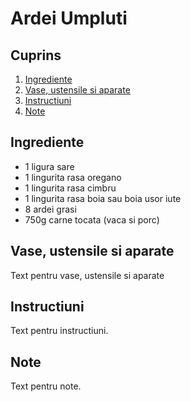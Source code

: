 # Ardei Umpluti

## Cuprins

1. [Ingrediente](#ingrediente)
2. [Vase, ustensile si aparate](#vase-ustensile-aparate)
3. [Instructiuni](#instructiuni)
4. [Note](#note)

<a id="ingrediente"></a>

## Ingrediente

- 1 ligura sare
- 1 lingurita rasa oregano
- 1 lingurita rasa cimbru
- 1 lingurita rasa boia sau boia usor iute
- 8 ardei grasi
- 750g carne tocata (vaca si porc) 


<a id="vase-ustensile-aparate"></a>

## Vase, ustensile si aparate

Text pentru vase, ustensile si aparate

<a id="instructiuni"></a>

## Instructiuni

Text pentru instructiuni.

<a id="note"></a>

## Note

Text pentru note.